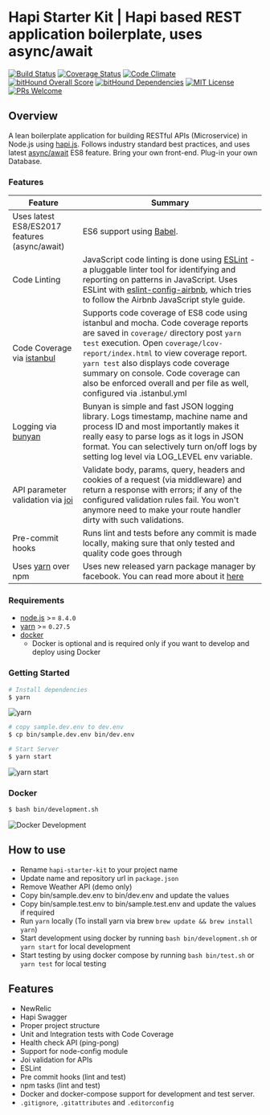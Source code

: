 # Hapi Starter Kit | Hapi based REST application boilerplate, uses async/await

[![Build Status](https://img.shields.io/travis/Codigami/hapi-starter-kit/master.svg?style=flat-square)](https://travis-ci.org/Codigami/hapi-starter-kit)
[![Coverage Status](	https://img.shields.io/codeclimate/coverage/github/Codigami/hapi-starter-kit.svg?style=flat-square)](https://coveralls.io/github/Codigami/hapi-starter-kit?branch=master)
[![Code Climate](https://codeclimate.com/github/Codigami/hapi-starter-kit/badges/gpa.svg)](https://codeclimate.com/github/Codigami/hapi-starter-kit)
[![bitHound Overall Score](https://www.bithound.io/github/Codigami/hapi-starter-kit/badges/score.svg)](https://www.bithound.io/github/KunalKapadia/express-es6-rest-api-starter)
[![bitHound Dependencies](https://www.bithound.io/github/Codigami/hapi-starter-kit/badges/dependencies.svg)](https://www.bithound.io/github/Codigami/hapi-starter-kit/master/dependencies/npm)
[![MIT License](https://img.shields.io/npm/l/stack-overflow-copy-paste.svg?style=flat-square)](http://opensource.org/licenses/MIT)
[![PRs Welcome](https://img.shields.io/badge/PRs-welcome-brightgreen.svg?style=flat-square)](http://makeapullrequest.com)

## Overview

A lean boilerplate application for building RESTful APIs (Microservice) in Node.js using [hapi.js](https://github.com/hapijs/hapi).
Follows industry standard best practices, and uses latest [async/await](https://blog.risingstack.com/mastering-async-await-in-nodejs/) ES8 feature.
Bring your own front-end.
Plug-in your own Database.

### Features

| Feature                                                                           | Summary                                                                                                                                                                                                                                                     |
|-----------------------------------------------------------------------------------|-------------------------------------------------------------------------------------------------------------------------------------------------------------------------------------------------------------------------------------------------------------|
| Uses latest ES8/ES2017 features (async/await)                                     | ES6 support using [Babel](https://babeljs.io/).  |
| Code Linting               			                                            | JavaScript code linting is done using [ESLint](http://eslint.org) - a pluggable linter tool for identifying and reporting on patterns in JavaScript. Uses ESLint with [eslint-config-airbnb](https://github.com/airbnb/javascript/tree/master/packages/eslint-config-airbnb), which tries to follow the Airbnb JavaScript style guide.                                                                                                |
| Code Coverage via [istanbul](https://www.npmjs.com/package/istanbul)              | Supports code coverage of ES8 code using istanbul and mocha. Code coverage reports are saved in `coverage/` directory post `yarn test` execution. Open `coverage/lcov-report/index.html` to view coverage report. `yarn test` also displays code coverage summary on console. Code coverage can also be enforced overall and per file as well, configured via .istanbul.yml                                                                                                                                                                            |
| Logging via [bunyan](https://www.npmjs.com/package/bunyan)                        | Bunyan is simple and fast JSON logging library. Logs timestamp, machine name and process ID and most importantly makes it really easy to parse logs as it logs in JSON format. You can selectively turn on/off logs by setting log level via LOG_LEVEL env variable.
| API parameter validation via [joi](https://www.npmjs.com/package/joi)             | Validate body, params, query, headers and cookies of a request (via middleware) and return a response with errors; if any of the configured validation rules fail. You won't anymore need to make your route handler dirty with such validations. |
| Pre-commit hooks                                                                  | Runs lint and tests before any commit is made locally, making sure that only tested and quality code goes through
| Uses [yarn](https://yarnpkg.com) over npm                                         | Uses new released yarn package manager by facebook. You can read more about it [here](https://code.facebook.com/posts/1840075619545360) |

### Requirements
 - [node.js](https://nodejs.org/en/download/current/) >= `8.4.0`
 - [yarn](https://yarnpkg.com/en/docs/install) >= `0.27.5`
 - [docker](https://docs.docker.com/engine/installation/#supported-platforms)
    - Docker is optional and is required only if you want to develop and deploy using Docker

### Getting Started
```bash
# Install dependencies
$ yarn
```
![yarn](https://user-images.githubusercontent.com/4172932/29668267-2b4777f6-88fd-11e7-8006-dd0bcc5cb474.png)

```bash
# copy sample.dev.env to dev.env
$ cp bin/sample.dev.env bin/dev.env
```

```bash
# Start Server
$ yarn start
```
![yarn start](https://user-images.githubusercontent.com/4172932/29668371-9010e5dc-88fd-11e7-9327-68fa1e7944e3.png)


### Docker
```bash
$ bash bin/development.sh
```
![Docker Development](https://user-images.githubusercontent.com/4172932/29667973-22ae5642-88fc-11e7-8255-9413c8dc037c.png)
### 



## How to use

- Rename `hapi-starter-kit` to your project name
- Update name and repository url in `package.json`
- Remove Weather API (demo only)
- Copy bin/sample.dev.env to bin/dev.env and update the values
- Copy bin/sample.test.env to bin/sample.test.env and update the values if required
- Run `yarn` locally (To install yarn via brew `brew update && brew install yarn`)
- Start development using docker by running `bash bin/development.sh` or `yarn start` for local development
- Start testing by using docker compose by running `bash bin/test.sh` or `yarn test` for local testing
 

## Features

- NewRelic
- Hapi Swagger
- Proper project structure 
- Unit and Integration tests with Code Coverage
- Health check API (ping-pong)
- Support for node-config module
- Joi validation for APIs
- ESLint
- Pre commit hooks (lint and test)
- npm tasks (lint and test)
- Docker and docker-compose support for development and test server.
- `.gitignore`, `.gitattributes` and `.editorconfig`

